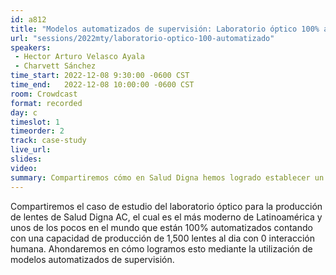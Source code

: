 ```yaml
---
id: a812
title: "Modelos automatizados de supervisión: Laboratorio óptico 100% automatizado"
url: "sessions/2022mty/laboratorio-optico-100-automatizado"
speakers:
 - Hector Arturo Velasco Ayala
 - Charvett Sánchez
time_start: 2022-12-08 9:30:00 -0600 CST
time_end:   2022-12-08 10:00:00 -0600 CST
room: Crowdcast
format: recorded
day: c
timeslot: 1
timeorder: 2
track: case-study
live_url: 
slides: 
video: 
summary: Compartiremos cómo en Salud Digna hemos logrado establecer un laboratorio óptico 100% automatizado por medio de  modelos automatizados de supervisión.
---
```


Compartiremos el caso de estudio del laboratorio óptico para la producción de lentes de Salud Digna AC, el cual es el más moderno de Latinoamérica y unos de los pocos en el mundo que están 100% automatizados contando con una capacidad de producción de 1,500 lentes al dia con 0 interacción humana. Ahondaremos en cómo logramos esto mediante la utilización de modelos automatizados de supervisión.
